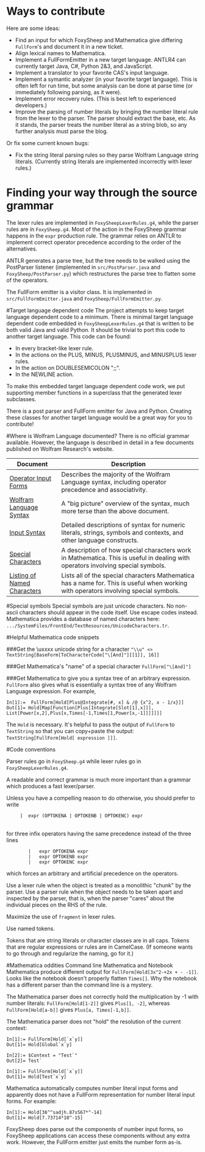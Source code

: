# Ways to contribute
Here are some ideas:

* Find an input for which FoxySheep and Mathematica give differing `FullForm`'s and document it in a new ticket.
* Align lexical names to Mathematica. 
* Implement a FullFormEmitter in a new target language. ANTLR4 can currently target Java, C#, Python 2&3, and JavaScript.
* Implement a translator to your favorite CAS's input language.
* Implement a symantic analyzer (in your favorite target language). This is often left for run time, but some analysis can be done at parse time (or immediately following parsing, as it were).
* Implement error recovery rules. (This is best left to experienced developers.)
* Improve the parsing of number literals by bringing the number literal rule from the lexer to the parser. The parser should extract the base, etc. As it stands, the parser treats the number literal as a string blob, so any further analysis must parse the blog. 

Or fix some current known bugs:

* Fix the string literal parsing rules so they parse Wolfram Language string literals. (Currently string literals are implemented incorrectly with lexer rules.)

# Finding your way through the source grammar
The lexer rules are implemented in `FoxySheepLexerRules.g4`, while the parser rules are in `FoxySheep.g4`. Most of the action in the FoxySheep grammar happens in the `expr` production rule. The grammar relies on ANTLR to implement correct operator precedence according to the order of the alternatives.

ANTLR generates a parse tree, but the tree needs to be walked using the PostParser listener (implemented in `src/PostParser.java` and `FoxySheep/PostParser.py`) which restructures the parse tree to flatten some of the operators.

The FullForm emitter is a visitor class. It is implemented in `src/FullFormEmitter.java` and `FoxySheep/FullFormEmitter.py`.

#Target language dependent code
The project attempts to keep target language dependent code to a minimum. There is minimal target language dependent code embedded in `FoxySheepLexerRules.g4` that is written to be both valid Java and valid Python. It should be trivial to port this code to another target language. This code can be found:

 * In every bracket-like lexer rule.
 * In the actions on the PLUS, MINUS, PLUSMINUS, and MINUSPLUS lexer rules.
 * In the action on DOUBLESEMICOLON ";;".
 * In the NEWLINE action.

To make this embedded target language dependent code work, we put supporting member functions in a superclass that the generated lexer subclasses. 

There is a post parser and FullForm emitter for Java and Python. Creating these classes for another target language would be a great way for you to contribute! 


#Where is Wolfram Language documented?
There is no official grammar available. However, the language is described in detail in a few documents published on Wolfram Research's website.

| Document | Description |
|----------|-------------|
| [Operator Input Forms](http://reference.wolfram.com/language/tutorial/OperatorInputForms.html) | Describes the majority of the Wolfram Language syntax, including operator precedence and associativity. |
| [Wolfram Language Syntax](http://reference.wolfram.com/language/guide/Syntax.html) | A "big picture" overview of the syntax, much more terse than the above document. |
| [Input Syntax](http://reference.wolfram.com/language/tutorial/InputSyntax.html) | Detailed descriptions of syntax for numeric literals, strings, symbols and contexts, and other language constructs. |
| [Special Characters](http://reference.wolfram.com/language/tutorial/SpecialCharacters-MathematicalAndOtherNotation.html) | A description of how special characters work in Mathematica. This is useful in dealing with operators involving special symbols. |
| [Listing of Named Characters](http://reference.wolfram.com/language/guide/ListingOfNamedCharacters.html) | Lists all of the special characters Mathematica has a name for. This is useful when working with operators involving special symbols. |

#Special symbols
Special symbols are just unicode characters. No non-ascii characters should appear in the code itself. Use escape codes instead. Mathematica provides a database of named characters here: `.../SystemFiles/FrontEnd/TextResources/UnicodeCharacters.tr`.

#Helpful Mathematica code snippets

###Get the \uxxxx unicode string for a character
`"\\u" <> TextString[BaseForm[ToCharacterCode["\[And]"][[1]], 16]]` 

###Get Mathematica's "name" of a special character
`FullForm["\[And]"]`

###Get Mathematica to give you a syntax tree of an arbitrary expression.
`FullForm` also gives what is essentially a syntax tree of any Wolfram Language expression. For example,

```
In[1]:=  FullForm[Hold[Plus@Integrate[#, x] & /@ {x^2, x - 1/x}]]
Out[1]= Hold[Map[Function[Plus[Integrate[Slot[1],x]]],
List[Power[x,2],Plus[x,Times[-1,Times[1,Power[x,-1]]]]]]]
```

The `Hold` is necessary. It's helpful to pass the output of `FullForm` to `TextString` so that you can copy+paste the output: `TextString[FullForm[Hold[ expression ]]]`.

#Code conventions

Parser rules go in `FoxySheep.g4` while lexer rules go in `FoxySheepLexerRules.g4`.

A readable and correct grammar is much more important than a grammar which produces a fast lexer/parser.

Unless you have a compelling reason to do otherwise, you should prefer to write<br>
```
	 |	expr (OPTOKENA | OPTOKENB | OPTOKENC) expr 
```
<br>for three infix operators having the same precedence instead of the three lines

```
		|	expr OPTOKENA expr 
		|	expr OPTOKENB expr 
		|	expr OPTOKENC expr 
```

which forces an arbitrary and artificial precedence on the operators.

Use a lexer rule when the object is treated as a monolithic "chunk" by the parser. Use a parser rule when the object needs to be taken apart and inspected by the parser, that is, when the parser "cares" about the individual pieces on the RHS of the rule.

Maximize the use of `fragment` in lexer rules.

Use named tokens.

Tokens that are string literals or character classes are in all caps. Tokens that are regular expressions or rules are in CamelCase. (If someone wants to go through and regularize the naming, go for it.)

#Mathematica oddities
Command line Mathematica and Notebook Mathematica produce different output for `FullForm[Hold[3x^2-+2x + - -1]]`. Looks like the notebook doesn't properly flatten `Times[]`. Why the notebook has a different parser than the command line is a mystery.

The Mathematica parser does not correctly hold the multiplication by -1 with number literals: `FullForm[Hold[1-2]]` gives `Plus[1, -2]`, whereas `FullForm[Hold[a-b]]` gives `Plus[a, Times[-1,b]]`.

The Mathematica parser does not "hold" the resolution of the current context:

```
In[1]:= FullForm[Hold[`x`y]]
Out[1]= Hold[Global`x`y]

In[2]:= $Context = "Test`"
Out[2]= Test`

In[1]:= FullForm[Hold[`x`y]]
Out[1]= Hold[Test`x`y]
```

Mathematica automatically computes number literal input forms and apparently does not have a FullForm representation for number literal input forms. For example:

```
In[1]:= Hold[36^^sadjh.87s567*^-14]
Out[1]= Hold[7.73714*10^-15]
```
FoxySheep does parse out the components of number input forms, so FoxySheep applications can access these components without any extra work. However, the FullForm emitter just emits the number form as-is.